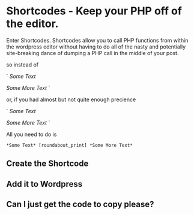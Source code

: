 # Shortcodes - Keep your PHP off of the editor.

Enter Shortcodes. Shortcodes allow you to call PHP functions from within the wordpress editor without having to do all of the nasty and potentially site-breaking dance of dumping a PHP call in the middle of your post.

so instead of

`
*Some Text*
<?php
    function roundabout_print(){
        echo ('Hello World');
    }
    roundabout_print();
?>
*Some More Text*
`

or, if you had almost but not quite enough precience

`
*Some Text*
<?php
    roundabout_print();
?>
*Some More Text*
`

All you need to do is 

`
*Some Text*
[roundabout_print]
*Some More Text*
`
## Create the Shortcode

## Add it to Wordpress

## Can I just get the code to copy please?